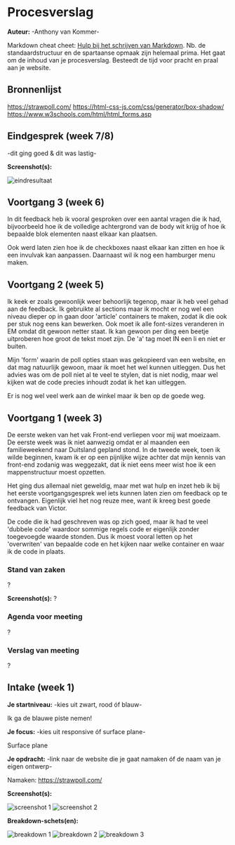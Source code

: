 # Procesverslag
**Auteur:** -Anthony van Kommer-

Markdown cheat cheet: [Hulp bij het schrijven van Markdown](https://github.com/adam-p/markdown-here/wiki/Markdown-Cheatsheet). Nb. de standaardstructuur en de spartaanse opmaak zijn helemaal prima. Het gaat om de inhoud van je procesverslag. Besteedt de tijd voor pracht en praal aan je website.



## Bronnenlijst
https://strawpoll.com/
https://html-css-js.com/css/generator/box-shadow/
https://www.w3schools.com/html/html_forms.asp



## Eindgesprek (week 7/8)

-dit ging goed & dit was lastig-

**Screenshot(s):**

![eindresultaat](images/eindresultaat.png)



## Voortgang 3 (week 6)

In dit feedback heb ik vooral gesproken over een aantal vragen die ik had, bijvoorbeeld hoe ik de volledige achtergrond van de body wit krijg of hoe ik bepaalde blok elementen naast elkaar kan plaatsen.

Ook werd laten zien hoe ik de checkboxes naast elkaar kan zitten en hoe ik een invulvak kan aanpassen. Daarnaast wil ik nog een hamburger menu maken. 


## Voortgang 2 (week 5)

Ik keek er zoals gewoonlijk weer behoorlijk tegenop, maar ik heb veel gehad aan de feedback. Ik gebruikte al sections maar ik mocht er nog wel een niveau dieper op in gaan door 'article' containers te maken, zodat ik die ook per stuk nog eens kan bewerken. Ook moet ik alle font-sizes veranderen in EM omdat dit gewoon netter staat. Ik kan gewoon per ding een beetje uitproberen hoe groot de tekst moet zijn. De 'a' tag moet IN een li en niet er buiten.

Mijn 'form' waarin de poll opties staan was gekopieerd van een website, en dat mag natuurlijk gewoon, maar ik moet het wel kunnen uitleggen. Dus het advies was om de poll niet al te veel te stylen, dat is niet nodig, maar wel kijken wat de code precies inhoudt zodat ik het kan uitleggen.

Er is nog wel veel werk aan de winkel maar ik ben op de goede weg.


## Voortgang 1 (week 3)
De eerste weken van het vak Front-end verliepen voor mij wat moeizaam. De eerste week was ik niet aanwezig omdat er al maanden een familieweekend naar Duitsland gepland stond. In de tweede week, toen ik wilde beginnen, kwam ik er op een pijnlijke wijze achter dat mijn kennis van front-end zodanig was weggezakt, dat ik niet eens meer wist hoe ik een mappenstructuur moest opzetten.

Het ging dus allemaal niet geweldig, maar met wat hulp en inzet heb ik bij het eerste voortgangsgesprek wel iets kunnen laten zien om feedback op te ontvangen. Eigenlijk viel het nog reuze mee, want ik kreeg best goede feedback van Victor.

De code die ik had geschreven was op zich goed, maar ik had te veel 'dubbele code' waardoor sommige regels code er eigenlijk zonder toegevoegde waarde stonden. Dus ik moest vooral letten op het 'overwriten' van bepaalde code en het kijken naar welke container en waar ik de code in plaats. 


### Stand van zaken
?

**Screenshot(s):**
?

### Agenda voor meeting
?

### Verslag van meeting
?

## Intake (week 1)

**Je startniveau:** -kies uit zwart, rood óf blauw-

Ik ga de blauwe piste nemen!

**Je focus:** -kies uit responsive óf surface plane-

Surface plane

**Je opdracht:** -link naar de website die je gaat namaken óf de naam van je eigen ontwerp-

Namaken:
https://strawpoll.com/

**Screenshot(s):**

![screenshot 1](images/strawpoll1.jfif)
![screenshot 2](images/strawpoll2.jfif)



**Breakdown-schets(en):**

![breakdown 1](images/breakdown1.png)
![breakdown 2](images/breakdown2.png)
![breakdown 3](images/breakdown3.png)
